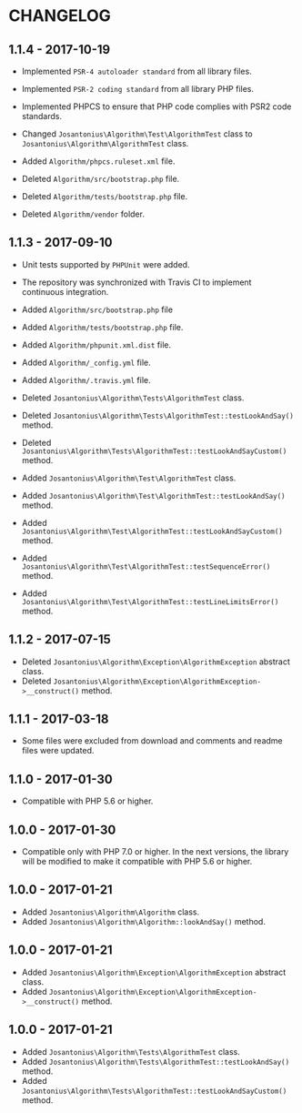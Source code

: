 # CHANGELOG

## 1.1.4 - 2017-10-19

* Implemented `PSR-4 autoloader standard` from all library files.

* Implemented `PSR-2 coding standard` from all library PHP files.

* Implemented PHPCS to ensure that PHP code complies with PSR2 code standards.

* Changed `Josantonius\Algorithm\Test\AlgorithmTest` class to `Josantonius\Algorithm\AlgorithmTest` class.

* Added `Algorithm/phpcs.ruleset.xml` file.

* Deleted `Algorithm/src/bootstrap.php` file.

* Deleted `Algorithm/tests/bootstrap.php` file.

* Deleted `Algorithm/vendor` folder.

## 1.1.3 - 2017-09-10

* Unit tests supported by `PHPUnit` were added.

* The repository was synchronized with Travis CI to implement continuous integration.
 
* Added `Algorithm/src/bootstrap.php` file

* Added `Algorithm/tests/bootstrap.php` file.

* Added `Algorithm/phpunit.xml.dist` file.
* Added `Algorithm/_config.yml` file.
* Added `Algorithm/.travis.yml` file.

* Deleted `Josantonius\Algorithm\Tests\AlgorithmTest` class.
* Deleted `Josantonius\Algorithm\Tests\AlgorithmTest::testLookAndSay()` method.
* Deleted `Josantonius\Algorithm\Tests\AlgorithmTest::testLookAndSayCustom()` method.

* Added `Josantonius\Algorithm\Test\AlgorithmTest` class.
* Added `Josantonius\Algorithm\Test\AlgorithmTest::testLookAndSay()` method.
* Added `Josantonius\Algorithm\Test\AlgorithmTest::testLookAndSayCustom()` method.
* Added `Josantonius\Algorithm\Test\AlgorithmTest::testSequenceError()` method.
* Added `Josantonius\Algorithm\Test\AlgorithmTest::testLineLimitsError()` method.

## 1.1.2 - 2017-07-15

* Deleted `Josantonius\Algorithm\Exception\AlgorithmException` abstract class.
* Deleted `Josantonius\Algorithm\Exception\AlgorithmException->__construct()` method.

## 1.1.1 - 2017-03-18

* Some files were excluded from download and comments and readme files were updated.

## 1.1.0 - 2017-01-30

* Compatible with PHP 5.6 or higher.

## 1.0.0 - 2017-01-30

* Compatible only with PHP 7.0 or higher. In the next versions, the library will be modified to make it compatible with PHP 5.6 or higher.

## 1.0.0 - 2017-01-21

* Added `Josantonius\Algorithm\Algorithm` class.
* Added `Josantonius\Algorithm\Algorithm::lookAndSay()` method.

## 1.0.0 - 2017-01-21

* Added `Josantonius\Algorithm\Exception\AlgorithmException` abstract class.
* Added `Josantonius\Algorithm\Exception\AlgorithmException->__construct()` method.

## 1.0.0 - 2017-01-21
* Added `Josantonius\Algorithm\Tests\AlgorithmTest` class.
* Added `Josantonius\Algorithm\Tests\AlgorithmTest::testLookAndSay()` method.
* Added `Josantonius\Algorithm\Tests\AlgorithmTest::testLookAndSayCustom()` method.
